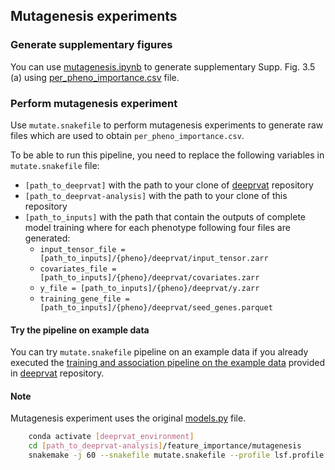 ## Mutagenesis experiments

### Generate supplementary figures

You can use [mutagenesis.ipynb](https://github.com/PMBio/deeprvat-analysis/blob/main/feature_importance/mutagenesis/mutagenesis.ipynb) to generate supplementary Supp. Fig. 3.5 (a) using [per_pheno_importance.csv](https://github.com/PMBio/deeprvat-analysis/blob/main/feature_importance/mutagenesis/per_pheno_importance.csv) file. 

### Perform mutagenesis experiment

Use `mutate.snakefile` to perform mutagenesis experiments to generate raw files which are used to obtain `per_pheno_importance.csv`. 

To be able to run this pipeline, you need to replace the following variables in `mutate.snakefile` file:
* `[path_to_deeprvat]` with the path to your clone of [deeprvat](https://github.com/PMBio/deeprvat/) repository  
* `[path_to_deeprvat-analysis]`  with the path to your clone of this repository  
* `[path_to_inputs]` with the path that contain the outputs of complete model training where for each phenotype following four files are generated:
  * `input_tensor_file = [path_to_inputs]/{pheno}/deeprvat/input_tensor.zarr`
  * `covariates_file = [path_to_inputs]/{pheno}/deeprvat/covariates.zarr`
  * `y_file = [path_to_inputs]/{pheno}/deeprvat/y.zarr`
  * `training_gene_file = [path_to_inputs]/{pheno}/deeprvat/seed_genes.parquet`


#### Try the pipeline on example data

You can try `mutate.snakefile` pipeline on an example data if you already executed the [training and association pipeline on the example data](https://github.com/PMBio/deeprvat/tree/main#try-the-full-training-and-association-testing-pipeline-on-some-example-data) provided in [deeprvat](https://github.com/PMBio/deeprvat/) repository.  


#### Note

Mutagenesis experiment uses the original [models.py](https://github.com/PMBio/deeprvat/blob/master/deeprvat/deeprvat/models.py) file.


```bash
	conda activate [deeprvat_environment]
	cd [path_to_deeprvat-analysis]/feature_importance/mutagenesis
	snakemake -j 60 --snakefile mutate.snakefile --profile lsf.profile 
```
